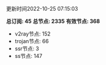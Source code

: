 更新时间2022-10-25 07:15:03

**总订阅: 45**
**总节点: 2335**
**有效节点: 368**
- v2ray节点: 152
- trojan节点: 66
- ssr节点: 3
- ss节点: 147
